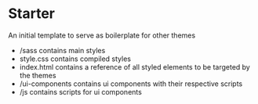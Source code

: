 # Starter

An initial template to serve as boilerplate for other themes
* /sass contains main styles
* style.css contains compiled styles
* index.html contains a reference of all styled elements to be targeted by the themes
* /ui-components contains ui components with their respective scripts
* /js contains scripts for ui components